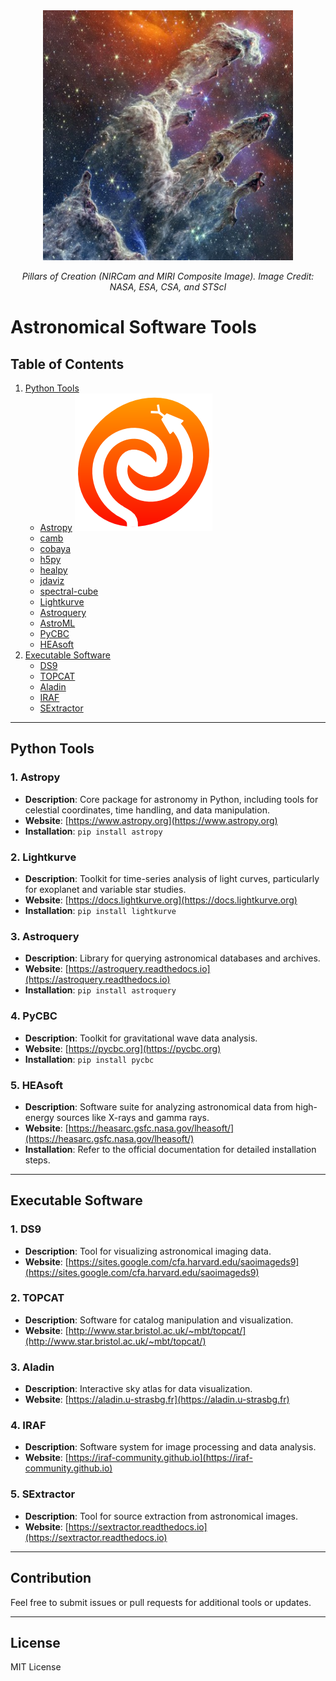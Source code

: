 <div align="center"><img src="./assets/img/jwst_pillar_ofcreation.jpg" width="400" height="400"></div>
<p align="center"><em>Pillars of Creation (NIRCam and MIRI Composite Image). Image Credit: NASA, ESA, CSA, and STScI</em></p>

# Astronomical Software Tools
## Table of Contents
1. [Python Tools](#python-tools)
    - [Astropy](#astropy) ![Astropy Icon](./assets/img/astropy_brandmark.png)
    - [camb](#camb)
    - [cobaya](#cobaya)
    - [h5py](#h5py)
    - [healpy](#healpy)
    - [jdaviz](#jdaviz)
    - [spectral-cube](#spectral-cube)
    - [Lightkurve](#lightkurve)
    - [Astroquery](#astroquery)
    - [AstroML](#AstroMl)
    - [PyCBC](#pycbc)
    - [HEAsoft](#heasoft)
2. [Executable Software](#executable-software)
   - [DS9](#ds9)
   - [TOPCAT](#topcat)
   - [Aladin](#aladin)
   - [IRAF](#iraf)
   - [SExtractor](#sextractor)

---

## Python Tools

### 1. Astropy
- **Description**: Core package for astronomy in Python, including tools for celestial coordinates, time handling, and data manipulation.
- **Website**: [https://www.astropy.org](https://www.astropy.org)
- **Installation**: `pip install astropy`

### 2. Lightkurve
- **Description**: Toolkit for time-series analysis of light curves, particularly for exoplanet and variable star studies.
- **Website**: [https://docs.lightkurve.org](https://docs.lightkurve.org)
- **Installation**: `pip install lightkurve`

### 3. Astroquery
- **Description**: Library for querying astronomical databases and archives.
- **Website**: [https://astroquery.readthedocs.io](https://astroquery.readthedocs.io)
- **Installation**: `pip install astroquery`

### 4. PyCBC
- **Description**: Toolkit for gravitational wave data analysis.
- **Website**: [https://pycbc.org](https://pycbc.org)
- **Installation**: `pip install pycbc`

### 5. HEAsoft
- **Description**: Software suite for analyzing astronomical data from high-energy sources like X-rays and gamma rays.
- **Website**: [https://heasarc.gsfc.nasa.gov/lheasoft/](https://heasarc.gsfc.nasa.gov/lheasoft/)
- **Installation**: Refer to the official documentation for detailed installation steps.

---

## Executable Software

### 1. DS9
- **Description**: Tool for visualizing astronomical imaging data.
- **Website**: [https://sites.google.com/cfa.harvard.edu/saoimageds9](https://sites.google.com/cfa.harvard.edu/saoimageds9)

### 2. TOPCAT
- **Description**: Software for catalog manipulation and visualization.
- **Website**: [http://www.star.bristol.ac.uk/~mbt/topcat/](http://www.star.bristol.ac.uk/~mbt/topcat/)

### 3. Aladin
- **Description**: Interactive sky atlas for data visualization.
- **Website**: [https://aladin.u-strasbg.fr](https://aladin.u-strasbg.fr)

### 4. IRAF
- **Description**: Software system for image processing and data analysis.
- **Website**: [https://iraf-community.github.io](https://iraf-community.github.io)

### 5. SExtractor
- **Description**: Tool for source extraction from astronomical images.
- **Website**: [https://sextractor.readthedocs.io](https://sextractor.readthedocs.io)

---

## Contribution
Feel free to submit issues or pull requests for additional tools or updates.

---

## License
MIT License

